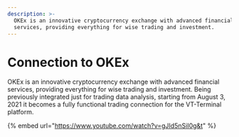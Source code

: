```yaml
---
description: >-
  OKEx is an innovative cryptocurrency exchange with advanced financial
  services, providing everything for wise trading and investment.
---
```


# Connection to OKEx

OKEx is an innovative cryptocurrency exchange with advanced financial services, providing everything for wise trading and investment. Being previously integrated just for trading data analysis, starting from August 3, 2021 it becomes a fully functional trading connection for the VT-Terminal platform.

{% embed url="https://www.youtube.com/watch?v=gJId5nSiI0g&t" %}



